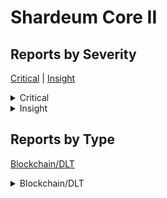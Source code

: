 # Shardeum Core II

## Reports by Severity

[Critical](<README.md#critical>) | [Insight](<README.md#insight>)
<details>

<summary>Critical</summary>

* [35526 - [BC - Critical] An attacker can change the account balance after the transaction has been processed.](./35526-bc-critical-an-attacker-can-change-the-account-balance-after-the-transaction-has-been-processe.md)
* [35839 - [BC - Critical] Slash avoidance: Ineffective controls on unstaking allow unstaking before taking an action that should be slashed](./35839-bc-critical-slash-avoidance-ineffective-controls-on-unstaking-allow-unstaking-before-taking-an.md)
* [35707 - [BC - Critical] Reusing old transaction receipt to rollback account balance](./35707-bc-critical-reusing-old-transaction-receipt-to-rollback-account-balance.md)
* [35531 - [BC - Critical] Absence of signature deduplication for receipt in the binary\_repair\_oos\_accounts P2P handler](./35531-bc-critical-absence-of-signature-deduplication-for-receipt-in-the-binary_repair_oos_accounts-p.md)
* [35695 - [BC - Critical] validateTxnFields check for internal transactions can be bypassed](./35695-bc-critical-validatetxnfields-check-for-internal-transactions-can-be-bypassed.md)
* [35601 - [BC - Critical] Consensus algorithm doesn't deduplicate votes, allowing a malicious validator to completely falsify transactions](./35601-bc-critical-consensus-algorithm-doesnt-deduplicate-votes-allowing-a-malicious-validator-to-com.md)
* [35694 - [BC - Critical] Consensus can be bypassed by single validator node from transaction execution group](./35694-bc-critical-consensus-can-be-bypassed-by-single-validator-node-from-transaction-execution-grou.md)
* [35696 - [BC - Critical] Specifically crafted penalty TX may cause total network shutdown.](./35696-bc-critical-specifically-crafted-penalty-tx-may-cause-total-network-shutdown..md)

</details>

<details>

<summary>Insight</summary>

* [35710 - [BC - Insight] addressToPartition input is unsanitized, allowing to take whole network down](./35710-bc-insight-addresstopartition-input-is-unsanitized-allowing-to-take-whole-network-down.md)
* [35697 - [BC - Insight] [Informational] Code logic contains potential risk of full network shutdown](./35697-bc-insight-informational-code-logic-contains-potential-risk-of-full-network-shutdown.md)
* [35641 - [BC - Insight] node p2p remote denial of service](./35641-bc-insight-node-p2p-remote-denial-of-service.md)
* [35415 - [BC - Insight] [Informational] debugMiddleware query parameters can be partially modified by request submitter or via MITM](./35415-bc-insight-informational-debugmiddleware-query-parameters-can-be-partially-modified-by-request.md)
* [35965 - [BC - Insight] Unverified Data in Safety Sync](./35965-bc-insight-unverified-data-in-safety-sync.md)
* [36024 - [BC - Insight] Use of Vulnerable function results in prediction of archivers](./36024-bc-insight-use-of-vulnerable-function-results-in-prediction-of-archivers.md)
* [36029 - [BC - Insight] Node.js crash on counterMap overflow](./36029-bc-insight-node.js-crash-on-countermap-overflow.md)

</details>

## Reports by Type

[Blockchain/DLT](<README.md#blockchain-dlt>)
<details>

<summary>Blockchain/DLT</summary>

* [35710 - [BC - Insight] addressToPartition input is unsanitized, allowing to take whole network down](./35710-bc-insight-addresstopartition-input-is-unsanitized-allowing-to-take-whole-network-down.md)
* [35697 - [BC - Insight] [Informational] Code logic contains potential risk of full network shutdown](./35697-bc-insight-informational-code-logic-contains-potential-risk-of-full-network-shutdown.md)
* [35641 - [BC - Insight] node p2p remote denial of service](./35641-bc-insight-node-p2p-remote-denial-of-service.md)
* [35526 - [BC - Critical] An attacker can change the account balance after the transaction has been processed.](./35526-bc-critical-an-attacker-can-change-the-account-balance-after-the-transaction-has-been-processe.md)
* [35415 - [BC - Insight] [Informational] debugMiddleware query parameters can be partially modified by request submitter or via MITM](./35415-bc-insight-informational-debugmiddleware-query-parameters-can-be-partially-modified-by-request.md)
* [35839 - [BC - Critical] Slash avoidance: Ineffective controls on unstaking allow unstaking before taking an action that should be slashed](./35839-bc-critical-slash-avoidance-ineffective-controls-on-unstaking-allow-unstaking-before-taking-an.md)
* [35707 - [BC - Critical] Reusing old transaction receipt to rollback account balance](./35707-bc-critical-reusing-old-transaction-receipt-to-rollback-account-balance.md)
* [35965 - [BC - Insight] Unverified Data in Safety Sync](./35965-bc-insight-unverified-data-in-safety-sync.md)
* [36024 - [BC - Insight] Use of Vulnerable function results in prediction of archivers](./36024-bc-insight-use-of-vulnerable-function-results-in-prediction-of-archivers.md)
* [35531 - [BC - Critical] Absence of signature deduplication for receipt in the binary\_repair\_oos\_accounts P2P handler](./35531-bc-critical-absence-of-signature-deduplication-for-receipt-in-the-binary_repair_oos_accounts-p.md)
* [35695 - [BC - Critical] validateTxnFields check for internal transactions can be bypassed](./35695-bc-critical-validatetxnfields-check-for-internal-transactions-can-be-bypassed.md)
* [35601 - [BC - Critical] Consensus algorithm doesn't deduplicate votes, allowing a malicious validator to completely falsify transactions](./35601-bc-critical-consensus-algorithm-doesnt-deduplicate-votes-allowing-a-malicious-validator-to-com.md)
* [35694 - [BC - Critical] Consensus can be bypassed by single validator node from transaction execution group](./35694-bc-critical-consensus-can-be-bypassed-by-single-validator-node-from-transaction-execution-grou.md)
* [36029 - [BC - Insight] Node.js crash on counterMap overflow](./36029-bc-insight-node.js-crash-on-countermap-overflow.md)
* [35696 - [BC - Critical] Specifically crafted penalty TX may cause total network shutdown.](./35696-bc-critical-specifically-crafted-penalty-tx-may-cause-total-network-shutdown..md)

</details>
